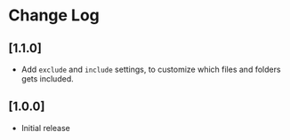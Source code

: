 # Change Log

## [1.1.0]

- Add `exclude` and `include` settings, to customize which files and folders gets included.

## [1.0.0]

- Initial release
